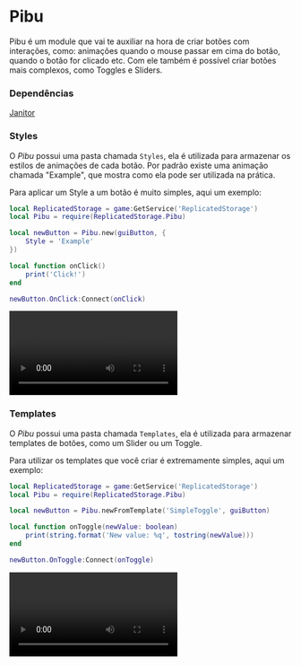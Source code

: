 



# Pibu
Pibu é um module que vai te auxiliar na hora de criar botões com interações, como: animações quando o mouse passar em cima do botão, quando o botão for clicado etc. Com ele também é possível criar botões mais complexos, como Toggles e Sliders.

### Dependências
[Janitor](https://github.com/howmanysmall/Janitor)

### Styles
O _Pibu_ possui uma pasta chamada `Styles`, ela é utilizada para armazenar os estilos de animações de cada botão. Por padrão existe uma animação chamada "Example", que mostra como ela pode ser utilizada na prática.

Para aplicar um Style a um botão é muito simples, aqui um exemplo:
```lua
local ReplicatedStorage = game:GetService('ReplicatedStorage')
local Pibu = require(ReplicatedStorage.Pibu)

local newButton = Pibu.new(guiButton, {
	Style = 'Example'
})

local function onClick() 
	print('Click!') 
end

newButton.OnClick:Connect(onClick)
```

![Style_Example](https://user-images.githubusercontent.com/33396883/123145725-82ee2d80-d433-11eb-8756-72d07aedb783.mp4)

### Templates
O _Pibu_ possui uma pasta chamada `Templates`, ela é utilizada para armazenar templates de botões, como um Slider ou um Toggle.

Para utilizar os templates que você criar é extremamente simples, aqui um exemplo:
```lua
local ReplicatedStorage = game:GetService('ReplicatedStorage')
local Pibu = require(ReplicatedStorage.Pibu)

local newButton = Pibu.newFromTemplate('SimpleToggle', guiButton)

local function onToggle(newValue: boolean) 
	print(string.format('New value: %q', tostring(newValue)))
end

newButton.OnToggle:Connect(onToggle)
```

![Template_Example](https://user-images.githubusercontent.com/33396883/123145756-897ca500-d433-11eb-9864-5ff8def38608.mp4)
